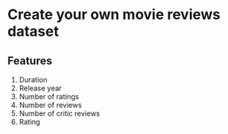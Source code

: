 # Create your own movie reviews dataset

## Features
1. Duration
1. Release year
1. Number of ratings
1. Number of reviews
1. Number of critic reviews
1. Rating
